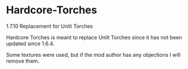 # Hardcore-Torches
1.7.10 Replacement for Unlit Torches

Hardcore Torches is meant to replace Unlit Torches since it has not been updated since 1.6.4.

Some textures were used, but if the mod author has any objections I will remove them.
